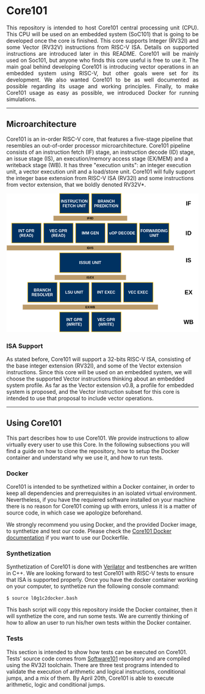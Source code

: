 # Core101
<p align="justify">This repository is intended to host Core101 central processing unit (CPU). This CPU will be used on an embedded system (SoC101) that is going to be developed once the core is finished. This core supports Integer (RV32I) and some Vector (RV32V) instructions from RISC-V ISA. Details on supported instructions are introduced later in this README. Core101 will be mainly used on Soc101, but anyone who finds this core useful is free to use it. The main goal behind developing Core101 is introducing vector operations in an embedded system using RISC-V, but other goals were set for its development. We also wanted Core101 to be as well documented as possible regarding its usage and working principles. Finally, to make Core101 usage as easy as possible, we introduced Docker for running simulations.</p>

---

## Microarchitecture
Core101 is an in-order RISC-V core, that features a five-stage pipeline that resembles an out-of-order processor microarchitecture. Core101 pipeline consists of an instruction fetch (IF) stage, an instruction decode (ID) stage, an issue stage (IS), an execution/memory access stage (EX/MEM) and a writeback stage (WB). It has three "execution units": an integer execution unit, a vector execution unit and a load/store unit. Core101 will fully support the integer base extension from RISC-V ISA (RV32I) and some instructions from vector extension, that we boldly denoted RV32V*.

![Core101 microarchitecture should be shown here](https://github.com/NicolasRochaPacheco/Core101/blob/master/doc/resources/uA.png "Core101 microarchitecture diagram")

### ISA Support
As stated before, Core101 will support a 32-bits RISC-V ISA, consisting of the base integer extension (RV32I), and some of the Vector extension instructions. Since this core will be used on an embedded system, we will choose the supported Vector instructions thinking about an embedded system profile. As far as the Vector extension v0.8, a profile for embedded system is proposed, and the Vector instruction subset for this core is intended to use that proposal to include vector operations.

---

## Using Core101
This part describes how to use Core101. We provide instructions to allow virtually every user to use this Core. In the following subsections you will find a guide on how to clone the repository, how to setup the Docker container and understand why we use it, and how to run tests.

### Docker
Core101 is intended to be synthetized within a Docker container, in order to keep all dependencies and prerrequisites in an isolated virtual environment. Nevertheless, if you have the requiered software installed on your machine there is no reason for Core101 coming up with errors, unless it is a matter of source code, in which case we apologize beforehand.

We strongly recommend you using Docker, and the provided Docker image, to synthetize and test our code. Please check the [Core101 Docker documentation](https://github.com/NicolasRochaPacheco/Core101/blob/master/docker) if you want to use our Dockerfile.


### Synthetization
Synthetization of Core101 is done with [Verilator](https://www.veripool.org/projects/verilator/wiki/Intro) and testbenches are written in C++. We are looking forward to test Core101 with RISC-V tests to ensure that ISA is supported properly. Once you have the docker container working on your computer, to synthetize run the following console command:

    $ source l0g1c2docker.bash

This bash script will copy this repository inside the Docker container, then it will synthetize the core, and run some tests. We are currently thinking of how to allow an user to run his/her own tests within the Docker container.

### Tests
This section is intended to show how tests can be executed on Core101. Tests' source code comes from [Software101](www.github.com/NicolasRochaPacheco/Software101) repository and are compiled using the RV32I toolchain. There are three test programs intended to validate the execution of arithmetic and logical instructions, conditional jumps, and a mix of them. By April 20th, Core101 is able to execute arithmetic, logic and conditional jumps.



